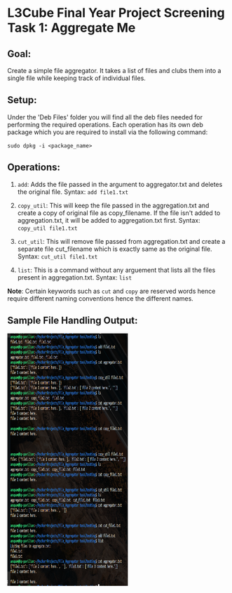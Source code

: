 # L3Cube Final Year Project Screening Task 1: Aggregate Me

## Goal:
Create a simple file aggregator. It takes a list of files and clubs them into a single file while keeping track of individual files.

## Setup:
Under the 'Deb Files' folder you will find all the deb files needed for performing the required operations. Each operation has its own deb package which you are required to install via the following command:
```
sudo dpkg -i <package_name>
```

## Operations:

1. ```add```: Adds the file passed in the argument to aggregator.txt and deletes the original file.
Syntax: ```add file1.txt```

2. ```copy_util```: This will keep the file passed in the aggregation.txt and create a copy of original file as copy_filename. If the file isn't added to aggregation.txt, it will be added to aggregation.txt first. 
Syntax: ```copy_util file1.txt```


3. ```cut_util```: This will remove file passed from aggregation.txt and create a separate file cut_filename which is exactly same as the original file.
Syntax: ```cut_util file1.txt```

4. ```list```:  This is a command without any arguement that lists all the files present in aggregation.txt.
Syntax: ```list```

**Note**: Certain keywords such as ```cut``` and ```copy``` are reserved words hence require different naming conventions hence the different names.

## Sample File Handling Output:
<img src= "/Output Screenshots/test_output.png" width=275 height=575></img>
